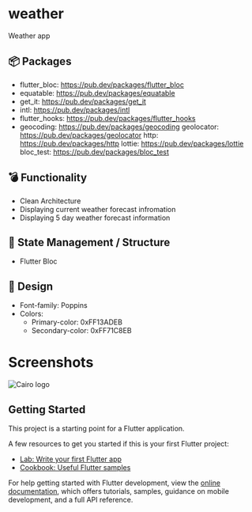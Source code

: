 # weather

Weather app


## 📦 Packages
- flutter_bloc: https://pub.dev/packages/flutter_bloc
-  equatable: https://pub.dev/packages/equatable
- get_it: https://pub.dev/packages/get_it
- intl: https://pub.dev/packages/intl
- flutter_hooks: https://pub.dev/packages/flutter_hooks
- geocoding: https://pub.dev/packages/geocoding
  geolocator: https://pub.dev/packages/geolocator
  http: https://pub.dev/packages/http
  lottie: https://pub.dev/packages/lottie
  bloc_test: https://pub.dev/packages/bloc_test

## 💣 Functionality
- Clean Architecture
- Displaying current weather forecast infromation
- Displaying 5 day weather forecast information

## 🚀 State Management / Structure
- Flutter Bloc

## 🎨 Design
- Font-family: Poppins
- Colors:
    - Primary-color: 0xFF13ADEB
    - Secondary-color: 0xFF71C8EB
# Screenshots
![Cairo logo](https://github.com/JonathanManaka/Weather-App/assets/48018676/690e3213-0c45-434a-8e03-3f94913c52c6)





  
## Getting Started
This project is a starting point for a Flutter application.

A few resources to get you started if this is your first Flutter project:

- [Lab: Write your first Flutter app](https://docs.flutter.dev/get-started/codelab)
- [Cookbook: Useful Flutter samples](https://docs.flutter.dev/cookbook)

For help getting started with Flutter development, view the
[online documentation](https://docs.flutter.dev/), which offers tutorials,
samples, guidance on mobile development, and a full API reference.
